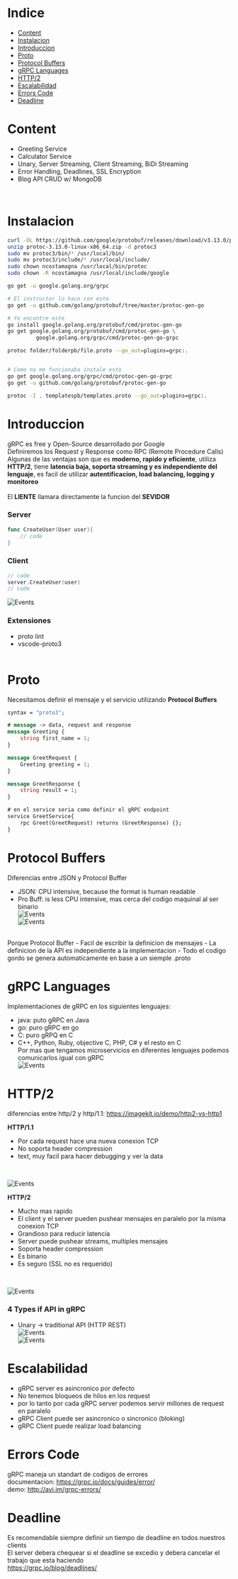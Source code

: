 # Indice
- [Content](#content)
- [Instalacion](#instalacion)
- [Introduccion](#introduccion)
- [Proto](#proto)
- [Protocol Buffers](#protocol-buffers)
- [gRPC Languages](#grpc-anguages)
- [HTTP/2](#http/2)
- [Escalabilidad](#escalabilidad)
- [Errors Code](#errors-code)
- [Deadline](#deadline)

# Content

- Greeting Service
- Calculator Service
- Unary, Server Streaming, Client Streaming, BiDi Streaming
- Error Handling, Deadlines, SSL Encryption
- Blog API CRUD w/ MongoDB
<br />

# Instalacion

```sh
curl -OL https://github.com/google/protobuf/releases/download/v3.13.0/protoc-3.13.0-linux-x86_64.zip
unzip protoc-3.13.0-linux-x86_64.zip -d protoc3
sudo mv protoc3/bin/* /usr/local/bin/
sudo mv protoc3/include/* /usr/local/include/
sudo chown ncostamagna /usr/local/bin/protoc
sudo chown -R ncostamagna /usr/local/include/google
```
```sh
go get -u google.golang.org/grpc

# El instructor lo hace con este
go get -u github.com/golang/protobuf/tree/master/protoc-gen-go

# Yo encontre este
go install google.golang.org/protobuf/cmd/protoc-gen-go
go get google.golang.org/protobuf/cmd/protoc-gen-go \
         google.golang.org/grpc/cmd/protoc-gen-go-grpc

protoc folder/folderpb/file.proto --go_out=plugins=grpc:.


# Como no me funcionaba instale esto
go get google.golang.org/grpc/cmd/protoc-gen-go-grpc
go get -u github.com/golang/protobuf/protoc-gen-go

protoc -I . templatespb/templates.proto --go_out=plugins=grpc:.
```
# Introduccion

gRPC es free y Open-Source desarrollado por Google<br />
Definiremos los Request y Response como RPC (Remote Procedure Calls)<br />
Algunas de las ventajas son que es **moderno, rapido y eficiente**, utiliza **HTTP/2**, tiene **latencia baja, soporta streaming y es independiente del lenguaje**, es facil de utilizar **autentificacion, load balancing, logging y monitoreo**<br /><br/>
El **LIENTE** llamara directamente la funcion del **SEVIDOR**

### Server
```go
func CreateUser(User user){
    // code
}
```

### Client
```go
// code
server.CreateUser(user)
// code
```
![Events](../images/61.png)

### Extensiones
- proto lint
- vscode-proto3
<br /><br />



# Proto
Necesitamos definir el mensaje y el servicio utilizando **Protocol Buffers**<br />
```proto
syntax = "proto3";

# message -> data, request and response
message Greeting {
    string first_name = 1;
}

message GreetRequest {
    Greeting greeting = 1;
}

message GreetResponse {
    string result = 1;
}

# en el service seria como definir el gRPC endpoint
service GreetService{
    rpc Greet(GreetRequest) returns (GreetResponse) {};
}
```

# Protocol Buffers
Diferencias entre JSON y Protocol Buffer
- JSON: CPU intensive, because the format is human readable
- Pro Buff: is less CPU intensive, mas cerca del codigo maquinal al ser binario<br />
![Events](../images/63.png)<br />
![Events](../images/69.png)
<br />
Porque Protocol Buffer
- Facil de escribir la definicion de mensajes
- La definicion de la API es independiente a la implementacion
- Todo el codigo gordo se genera automaticamente en base a un siemple .proto

# gRPC Languages
Implementaciones de gRPC en los siguientes lenguajes:
- java: puto gRPC en Java
- go: puro gRPC en go
- C: puro gRPQ en C
- C++, Python, Ruby, objective C, PHP, C# y el resto en C <br />
Por mas que tengamos microservicios en diferentes lenguajes podemos comunicarlos igual con gRPC<br />
![Events](../images/64.png)

# HTTP/2
diferencias entre http/2 y http/1.1: https://imagekit.io/demo/http2-vs-http1
<br />

**HTTP/1.1**
- Por cada request hace una nueva conexion TCP
- No soporta header compression
- text, muy facil para hacer debugging y ver la data
<br />

![Events](../images/65.png)<br />

**HTTP/2**
- Mucho mas rapido
- El client y el server pueden pushear mensajes en paralelo por la misma conexion TCP
- Grandioso para reducir latencia
- Server puede pushear streams, multiples mensajes
- Soporta header compression
- Es binario
- Es seguro (SSL no es requerido)
<br />

![Events](../images/66.png)<br />

### 4 Types if API in gRPC
- Unary -> traditional API (HTTP REST)<br />
![Events](../images/67.png)<br />
![Events](../images/68.png)



# Escalabilidad
- gRPC server es asincronico por defecto
- No tenemos bloqueos de hilos en los request
- por lo tanto por cada gRPC server podemos servir millones de request en paralelo
- gRPC Client puede ser asincronico o sincronico (bloking)
- gRPC Client puede realizar load balancing

# Errors Code
gRPC maneja un standart de codigos de errores
<br />
documentacion: https://grpc.io/docs/guides/error/
<br />
demo: http://avi.im/grpc-errors/

# Deadline
Es recomendable siempre definir un tiempo de deadline en todos nuestros clients <br />
El server debera chequear si el deadline se excedio y debera cancelar el trabajo que esta haciendo<br />
https://grpc.io/blog/deadlines/